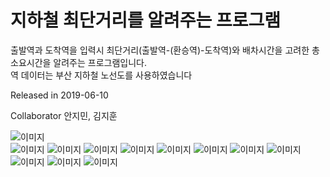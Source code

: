 # 지하철 최단거리를 알려주는 프로그램

출발역과 도착역을 입력시 최단거리(출발역-(환승역)-도착역)와 배차시간을 고려한 총 소요시간을 알려주는 프로그램입니다.  
역 데이터는 부산 지하철 노선도를 사용하였습니다

Released in 2019-06-10

Collaborator 안지민, 김지훈

![이미지](./지하철프로그램_발표자료/슬라이드1.PNG)  
![이미지](./지하철프로그램_발표자료/슬라이드5.PNG)
![이미지](./지하철프로그램_발표자료/슬라이드6.PNG)
![이미지](./지하철프로그램_발표자료/슬라이드7.PNG)
![이미지](./지하철프로그램_발표자료/슬라이드8.PNG)
![이미지](./presentation/슬라이드9.PNG)
![이미지](./지하철프로그램_발표자료/슬라이드10.PNG)
![이미지](./지하철프로그램_발표자료/슬라이드11.PNG)
![이미지](./지하철프로그램_발표자료/슬라이드12.PNG)
![이미지](./지하철프로그램_발표자료/슬라이드13.PNG)
![이미지](./지하철프로그램_발표자료/슬라이드14.PNG)
![이미지](./지하철프로그램_발표자료/슬라이드15.PNG)
